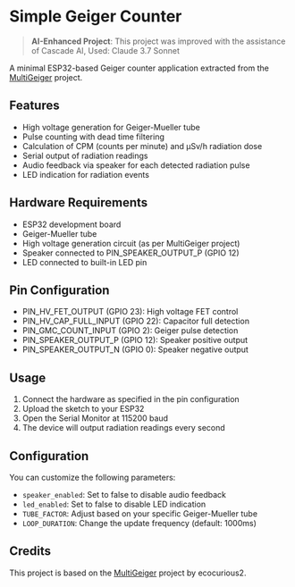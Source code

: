 # Simple Geiger Counter

> **AI-Enhanced Project**: This project was improved with the assistance of Cascade AI, Used: Claude 3.7 Sonnet

A minimal ESP32-based Geiger counter application extracted from the [MultiGeiger](https://github.com/ecocurious2/MultiGeiger) project.

## Features

- High voltage generation for Geiger-Mueller tube
- Pulse counting with dead time filtering
- Calculation of CPM (counts per minute) and µSv/h radiation dose
- Serial output of radiation readings
- Audio feedback via speaker for each detected radiation pulse
- LED indication for radiation events

## Hardware Requirements

- ESP32 development board
- Geiger-Mueller tube
- High voltage generation circuit (as per MultiGeiger project)
- Speaker connected to PIN_SPEAKER_OUTPUT_P (GPIO 12)
- LED connected to built-in LED pin

## Pin Configuration

- PIN_HV_FET_OUTPUT (GPIO 23): High voltage FET control
- PIN_HV_CAP_FULL_INPUT (GPIO 22): Capacitor full detection
- PIN_GMC_COUNT_INPUT (GPIO 2): Geiger pulse detection
- PIN_SPEAKER_OUTPUT_P (GPIO 12): Speaker positive output
- PIN_SPEAKER_OUTPUT_N (GPIO 0): Speaker negative output

## Usage

1. Connect the hardware as specified in the pin configuration
2. Upload the sketch to your ESP32
3. Open the Serial Monitor at 115200 baud
4. The device will output radiation readings every second

## Configuration

You can customize the following parameters:
- `speaker_enabled`: Set to false to disable audio feedback
- `led_enabled`: Set to false to disable LED indication
- `TUBE_FACTOR`: Adjust based on your specific Geiger-Mueller tube
- `LOOP_DURATION`: Change the update frequency (default: 1000ms)

## Credits

This project is based on the [MultiGeiger](https://github.com/ecocurious2/MultiGeiger) project by ecocurious2.
